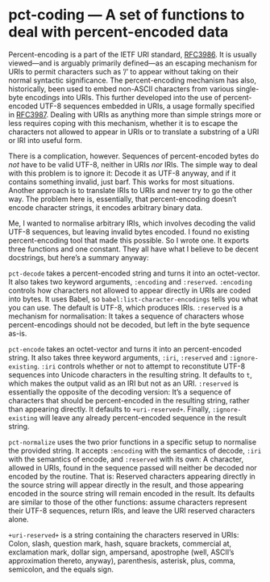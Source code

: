 # pct-coding — A set of functions to deal with percent-encoded data

Percent-encoding is a part of the IETF URI standard, [RFC3986][uri]. It is usually
viewed—and is arguably primarily defined—as an escaping mechanism for URIs to
permit characters such as ’/’ to appear without taking on their normal syntactic
significance. The percent-encoding mechanism has also, historically, been used
to embed non-ASCII characters from various single-byte encodings into URIs. This
further developed into the use of percent-encoded UTF-8 sequences embedded in
URIs, a usage formally specified in [RFC3987][iri]. Dealing with URIs as
anything more than simple strings more or less requires coping with this
mechanism, whether it is to escape the characters not allowed to appear in URIs
or to translate a substring of a URI or IRI into useful form.

[uri]: https://tools.ietf.org/html/rfc3986 "Uniform Resource Identifier (URI): Generic Syntax"
[iri]: https://tools.ietf.org/html/rfc3987 "Internationalized Resource Identifiers (IRIs)"

There is a complication, however. Sequences of percent-encoded bytes do _not_
have to be valid UTF-8, neither in URIs _nor_ IRIs. The simple way to deal with
this problem is to ignore it: Decode it as UTF-8 anyway, and if it contains
something invalid, just barf. This works for most situations. Another approach
is to translate IRIs to URIs and never try to go the other way. The problem here
is, essentially, that percent-encoding doesn’t encode character strings, it
encodes arbitrary binary data.

Me, I wanted to normalise arbitrary IRIs, which involves decoding the valid
UTF-8 sequences, but leaving invalid bytes encoded. I found no existing
percent-encoding tool that made this possible. So I wrote one. It exports three
functions and one constant. They all have what I believe to be decent
docstrings, but here’s a summary anyway:

`pct-decode` takes a percent-encoded string and turns it into an
octet-vector. It also takes two keyword arguments, `:encoding` and
`:reserved`. `:encoding` controls how characters not allowed to appear directly
in URIs are coded into bytes. It uses Babel, so `babel:list-character-encodings`
tells you what you can use. The default is UTF-8, which produces
IRIs. `:reserved` is a mechanism for normalisation: It takes a sequence of
characters whose percent-encodings should not be decoded, but left in the byte
sequence as-is.

`pct-encode` takes an octet-vector and turns it into an percent-encoded
string. It also takes three keyword arguments, `:iri`, `:reserved` and
`:ignore-existing`. `:iri` controls whether or not to attempt to reconstitute
UTF-8 sequences into Unicode characters in the resulting string. It defaults to
`t`, which makes the output valid as an IRI but not as an URI. `:reserved` is
essentially the opposite of the decoding version: It’s a sequence of characters
that should be percent-encoded in the resulting string, rather than appearing
directly. It defaults to `+uri-reserved+`. Finally, `:ignore-existing` will
leave any already percent-encoded sequence in the result string.

`pct-normalize` uses the two prior functions in a specific setup to normalise
the provided string. It accepts `:encoding` with the semantics of decode, `:iri`
with the semantics of encode, and `:reserved` with its own: A character, allowed
in URIs, found in the sequence passed will neither be decoded nor encoded by the
routine. That is: Reserved characters appearing directly in the source string
will appear directly in the result, and those appearing encoded in the source
string will remain encoded in the result. Its defaults are similar to those of
the other functions: assume characters represent their UTF-8 sequences, return
IRIs, and leave the URI reserved characters alone.

`+uri-reserved+` is a string containing the characters reserved in URIs: Colon,
slash, question mark, hash, square brackets, commercial at, exclamation mark,
dollar sign, ampersand, apostrophe (well, ASCII’s approximation thereto,
anyway), parenthesis, asterisk, plus, comma, semicolon, and the equals sign.

